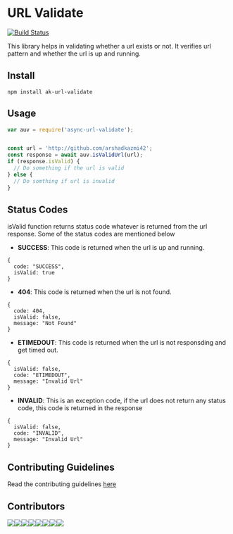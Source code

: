 # URL Validate

[![Build Status](https://travis-ci.org/arshadkazmi42/ak-url-validate.svg?branch=master)](https://travis-ci.org/arshadkazmi42/ak-url-validate)

This library helps in validating whether a url exists or not. It verifies url pattern and whether the url is up and running.

## Install
`npm install ak-url-validate`


## Usage

```js
var auv = require('async-url-validate');


const url = 'http://github.com/arshadkazmi42';
const response = await auv.isValidUrl(url);
if (response.isValid) {
  // Do something if the url is valid
} else {
  // Do somthing if url is invalid
}

```

## Status Codes
isValid function returns status code whatever is returned from the url response. Some of the status codes are mentioned below

- **SUCCESS**: This code is returned when the url is up and running.

```
{
  code: "SUCCESS",
  isValid: true
}
```

- **404**: This code is returned when the url is not found. 

```
{
  code: 404,
  isValid: false,
  message: "Not Found"
}
```

- **ETIMEDOUT**: This code is returned when the url is not responsding and get timed out.

```
{ 
  isValid: false, 
  code: "ETIMEDOUT",
  message: "Invalid Url" 
}
```

- **INVALID**: This is an exception code, if the url does not return any status code, this code is returned in the response

```
{
  isValid: false, 
  code: "INVALID",
  message: "Invalid Url" 
}
```

## Contributing Guidelines

Read the contributing guidelines [here](CONTRIBUTING.md)

## Contributors

[![](https://sourcerer.io/fame/arshadkazmi42/arshadkazmi42/ak-url-valdiate/images/0)](https://sourcerer.io/fame/arshadkazmi42/arshadkazmi42/ak-url-valdiate/links/0)[![](https://sourcerer.io/fame/arshadkazmi42/arshadkazmi42/ak-url-valdiate/images/1)](https://sourcerer.io/fame/arshadkazmi42/arshadkazmi42/ak-url-valdiate/links/1)[![](https://sourcerer.io/fame/arshadkazmi42/arshadkazmi42/ak-url-valdiate/images/2)](https://sourcerer.io/fame/arshadkazmi42/arshadkazmi42/ak-url-valdiate/links/2)[![](https://sourcerer.io/fame/arshadkazmi42/arshadkazmi42/ak-url-valdiate/images/3)](https://sourcerer.io/fame/arshadkazmi42/arshadkazmi42/ak-url-valdiate/links/3)[![](https://sourcerer.io/fame/arshadkazmi42/arshadkazmi42/ak-url-valdiate/images/4)](https://sourcerer.io/fame/arshadkazmi42/arshadkazmi42/ak-url-valdiate/links/4)[![](https://sourcerer.io/fame/arshadkazmi42/arshadkazmi42/ak-url-valdiate/images/5)](https://sourcerer.io/fame/arshadkazmi42/arshadkazmi42/ak-url-valdiate/links/5)[![](https://sourcerer.io/fame/arshadkazmi42/arshadkazmi42/ak-url-valdiate/images/6)](https://sourcerer.io/fame/arshadkazmi42/arshadkazmi42/ak-url-valdiate/links/6)[![](https://sourcerer.io/fame/arshadkazmi42/arshadkazmi42/ak-url-valdiate/images/7)](https://sourcerer.io/fame/arshadkazmi42/arshadkazmi42/ak-url-valdiate/links/7)
